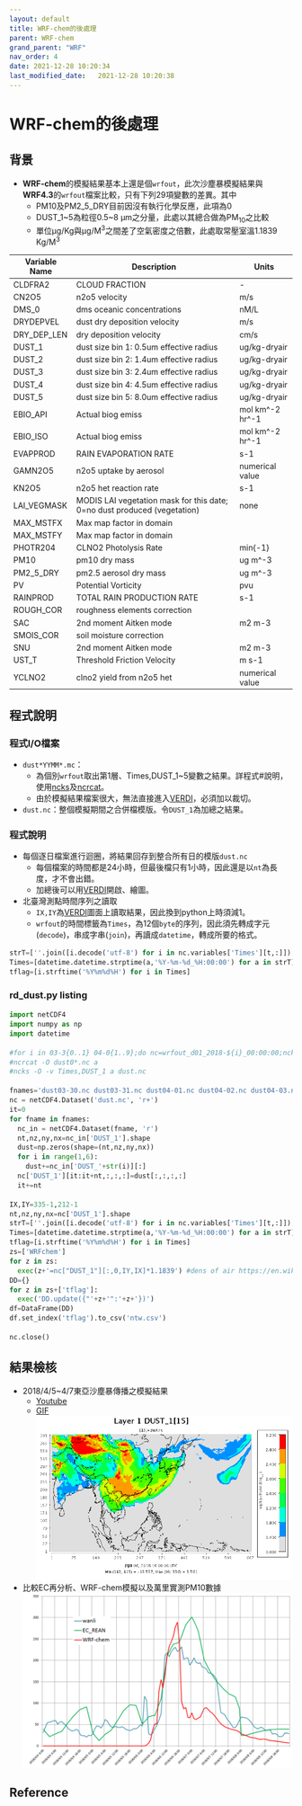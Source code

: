 ```yaml
---
layout: default
title: WRF-chem的後處理
parent: WRF-chem
grand_parent: "WRF"
nav_order: 4
date: 2021-12-28 10:20:34
last_modified_date:   2021-12-28 10:20:38
---
```


# WRF-chem的後處理

## 背景
- **WRF-chem**的模擬結果基本上還是個`wrfout`，此次沙塵暴模擬結果與**WRF4.3**的`wrfout`檔案比較，只有下列29項變數的差異。其中
  - PM10及PM2_5_DRY目前因沒有執行化學反應，此項為0
  - DUST_1~5為粒徑0.5~8 &mu;m之分量，此處以其總合做為PM<sub>10</sub>之比較 
  - 單位&mu;g/Kg與&mu;g/M<sup>3</sup>之間差了空氣密度之倍數，此處取常壓室溫1.1839 Kg/M<sup>3</sup>


| Variable Name|Description|Units|
|----|----|----|
| CLDFRA2 | CLOUD FRACTION | - |
| CN2O5 | n2o5 velocity | m/s |
| DMS_0 | dms oceanic concentrations | nM/L |
| DRYDEPVEL | dust dry deposition velocity | m/s |
| DRY_DEP_LEN | dry deposition velocity | cm/s |
| DUST_1 | dust size bin 1: 0.5um effective radius | ug/kg-dryair |
| DUST_2 | dust size bin 2: 1.4um effective radius | ug/kg-dryair |
| DUST_3 | dust size bin 3: 2.4um effective radius | ug/kg-dryair |
| DUST_4 | dust size bin 4: 4.5um effective radius | ug/kg-dryair |
| DUST_5 | dust size bin 5: 8.0um effective radius | ug/kg-dryair |
| EBIO_API | Actual biog emiss | mol km^-2 hr^-1 |
| EBIO_ISO | Actual biog emiss | mol km^-2 hr^-1 |
| EVAPPROD | RAIN EVAPORATION RATE | s-1 |
| GAMN2O5 | n2o5 uptake by aerosol | numerical value |
| KN2O5 | n2o5 het reaction rate | s-1 |
| LAI_VEGMASK | MODIS LAI vegetation mask for this date; 0=no dust produced (vegetation) | none |
| MAX_MSTFX | Max map factor in domain |  |
| MAX_MSTFY | Max map factor in domain |  |
| PHOTR204 | CLNO2 Photolysis Rate | min{-1} |
| PM10 | pm10 dry mass | ug m^-3 |
| PM2_5_DRY | pm2.5 aerosol dry mass | ug m^-3 |
| PV | Potential Vorticity | pvu |
| RAINPROD | TOTAL RAIN PRODUCTION RATE | s-1 |
| ROUGH_COR | roughness elements correction |  |
| SAC | 2nd moment Aitken mode | m2 m-3 |
| SMOIS_COR | soil moisture correction |  |
| SNU | 2nd moment Aitken mode | m2 m-3 |
| UST_T | Threshold Friction Velocity | m s-1 |
| YCLNO2 | clno2 yield from n2o5 het | numerical value |


## 程式說明

### 程式I/O檔案
- `dust*YYMM*.mc`：
  - 為個別`wrfout`取出第1層、Times,DUST_1\~5變數之結果。詳程式#說明，使用[ncks]()及[ncrcat]()。
  - 由於模擬結果檔案很大，無法直接進入[VERDI]()，必須加以裁切。
- `dust.nc`：整個模擬期間之合併檔模版。令`DUST_1`為加總之結果。

### 程式說明
- 每個逐日檔案進行迴圈，將結果回存到整合所有日的模版`dust.nc`
  - 每個檔案的時間都是24小時，但最後檔只有1小時，因此還是以`nt`為長度，才不會出錯。
  - 加總後可以用[VERDI]()開啟、繪圖。
- 北臺灣測點時間序列之讀取
  - `IX,IY`為[VERDI]()圖面上讀取結果，因此換到python上時須減1。
  - `wrfout`的時間標籤為`Times`，為12個`byte`的序列，因此須先轉成字元(`decode`)，串成字串(`join`)，再讀成`datetime`，轉成所要的格式。

```python
strT=[''.join([i.decode('utf-8') for i in nc.variables['Times'][t,:]]) for t in range(nt)]
Times=[datetime.datetime.strptime(a,'%Y-%m-%d_%H:00:00') for a in strT]
tflag=[i.strftime('%Y%m%d%H') for i in Times]
```

### rd_dust.py listing

```python
import netCDF4
import numpy as np
import datetime

#for i in 03-3{0..1} 04-0{1..9};do nc=wrfout_d01_2018-${i}_00:00:00;ncks -v Times,DUST_1,DUST_2,DUST_2,DUST_3,DUST_4,DUST_5 -d bottom_top,0 $nc dust$i.nc;done
#ncrcat -O dust0*.nc a
#ncks -O -v Times,DUST_1 a dust.nc

fnames='dust03-30.nc dust03-31.nc dust04-01.nc dust04-02.nc dust04-03.nc dust04-04.nc dust04-05.nc dust04-06.nc dust04-07.nc dust04-08.nc dust04-09.nc'.split()
nc = netCDF4.Dataset('dust.nc', 'r+')
it=0
for fname in fnames:
  nc_in = netCDF4.Dataset(fname, 'r')
  nt,nz,ny,nx=nc_in['DUST_1'].shape
  dust=np.zeros(shape=(nt,nz,ny,nx))
  for i in range(1,6):
    dust+=nc_in['DUST_'+str(i)][:]
  nc['DUST_1'][it:it+nt,:,:,:]=dust[:,:,:,:]
  it+=nt

IX,IY=335-1,212-1
nt,nz,ny,nx=nc['DUST_1'].shape
strT=[''.join([i.decode('utf-8') for i in nc.variables['Times'][t,:]]) for t in range(nt)]
Times=[datetime.datetime.strptime(a,'%Y-%m-%d_%H:00:00') for a in strT]
tflag=[i.strftime('%Y%m%d%H') for i in Times]
zs=['WRFchem']
for z in zs:
  exec(z+'=nc["DUST_1"][:,0,IY,IX]*1.1839') #dens of air https://en.wikipedia.org/wiki/Density_of_air
DD={}
for z in zs+['tflag']:
  exec('DD.update({"'+z+'":'+z+'})')
df=DataFrame(DD)
df.set_index('tflag').to_csv('ntw.csv')

nc.close()
```
## 結果檢核
- 2018/4/5~4/7東亞沙塵暴傳播之模擬結果
  - [Youtube](https://youtu.be/kvF1gLMlE0Q)
  - [GIF](http://114.32.164.198/soong/20180405WRFchem.gif)
![](https://github.com/sinotec2/Focus-on-Air-Quality/raw/main/assets/images/2018040616.PNG)
- 比較EC再分析、WRF-chem模擬以及萬里實測PM10數據
![](https://github.com/sinotec2/Focus-on-Air-Quality/raw/main/assets/images/WRFchemVSwanli.PNG)

## Reference
